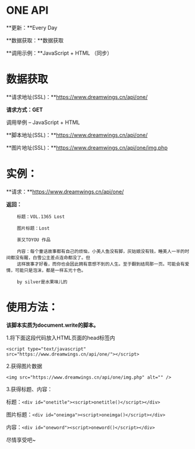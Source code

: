 #  ONE API #

**更新：**Every Day

**数据获取：**数据获取

**调用示例：**JavaScript + HTML （同步）


# 数据获取 #

**请求地址(SSL)：**https://www.dreamwings.cn/api/one/

**请求方式：GET**

调用举例 – JavaScript + HTML


**脚本地址(SSL)：**https://www.dreamwings.cn/api/one/


**图片地址(SSL)：**https://www.dreamwings.cn/api/one/img.php

# 实例： #

**请求：**https://www.dreamwings.cn/api/one/

**返回：**

        标题：VOL.1365 Lost

        图片标题：Lost

        荼又TOYOU 作品

        内容：每个童话故事都有自己的烦恼，小美人鱼没有脚，灰姑娘没有钱，睡美人一半的时间都没有醒，白雪公主差点连命都没了。但
        这样故事才好看，而你也会因此拥有意想不到的人生。至于翻到结局那一页。可能会有爱情，可能只是泡沫，都是一样五光十色。 
        
        by silver是水果味儿的

# 使用方法： #

**该脚本实质为document.write的脚本。**

1.将下面这段代码放入HTML页面的head标签内

    <script type="text/javascript" src="https://www.dreamwings.cn/api/one/"></script>

2.获得图片数据

    <img src="https://www.dreamwings.cn/api/one/img.php" alt="" />

3.获得标题、内容：

标题：`<div id="onetitle"><script>onetitle()</script></div>`

图片标题：`<div id="oneimga"><script>oneimga()</script></div>`

内容：`<div id="oneword"><script>oneword()</script></div>`

尽情享受吧~ 

